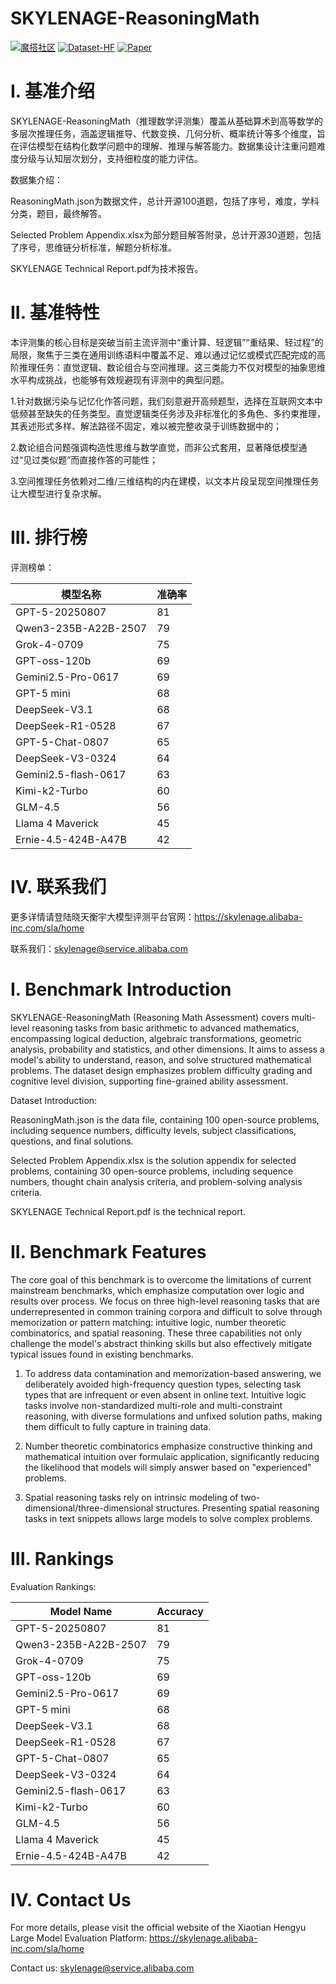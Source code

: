 # SKYLENAGE-ReasoningMath

[![魔搭社区](https://img.shields.io/badge/ModeScope-🏠-blue.svg)](https://modelscope.cn/datasets/Alibaba-DT/SKYLENAGE-ReasoningMATH)
[![Dataset-HF](https://img.shields.io/badge/Data-Huggingface-orange.svg)](https://huggingface.co/datasets/alibabagroup/SKYLENAGE-ReasoningMath) 
[![Paper](https://img.shields.io/badge/Paper-📄-b31b1b.svg)](https://arxiv.org/abs/2510.01241) 

# I. 基准介绍
SKYLENAGE-ReasoningMath（推理数学评测集）覆盖从基础算术到高等数学的多层次推理任务，涵盖逻辑推导、代数变换、几何分析、概率统计等多个维度，旨在评估模型在结构化数学问题中的理解、推理与解答能力。数据集设计注重问题难度分级与认知层次划分，支持细粒度的能力评估。

数据集介绍：

ReasoningMath.json为数据文件，总计开源100道题，包括了序号，难度，学科分类，题目，最终解答。

Selected Problem Appendix.xlsx为部分题目解答附录，总计开源30道题，包括了序号，思维链分析标准，解题分析标准。

SKYLENAGE Technical Report.pdf为技术报告。



# II. 基准特性
本评测集的核心目标是突破当前主流评测中“重计算、轻逻辑”“重结果、轻过程”的局限，聚焦于三类在通用训练语料中覆盖不足、难以通过记忆或模式匹配完成的高阶推理任务：直觉逻辑、数论组合与空间推理。这三类能力不仅对模型的抽象思维水平构成挑战，也能够有效规避现有评测中的典型问题。

1.针对数据污染与记忆化作答问题，我们刻意避开高频题型，选择在互联网文本中低频甚至缺失的任务类型。直觉逻辑类任务涉及非标准化的多角色、多约束推理，其表述形式多样、解法路径不固定，难以被完整收录于训练数据中的；

2.数论组合问题强调构造性思维与数学直觉，而非公式套用，显著降低模型通过“见过类似题”而直接作答的可能性；

3.空间推理任务依赖对二维/三维结构的内在建模，以文本片段呈现空间推理任务让大模型进行复杂求解。

# III. 排行榜
评测榜单：

| 模型名称                       | 准确率    |
|-------------------------------|----------|
| GPT-5-20250807                | 81       |
| Qwen3-235B-A22B-2507          | 79       |
| Grok-4-0709                   | 75       |
| GPT-oss-120b                  | 69       |
| Gemini2.5-Pro-0617            | 69       |
| GPT-5 mini                    | 68       |
| DeepSeek-V3.1                 | 68       |
| DeepSeek-R1-0528              | 67       |
| GPT-5-Chat-0807               | 65       |
| DeepSeek-V3-0324              | 64       |
| Gemini2.5-flash-0617          | 63       |
| Kimi-k2-Turbo                 | 60       |
| GLM-4.5                       | 56       |
| Llama 4 Maverick              | 45       |
| Ernie-4.5-424B-A47B           | 42       |


# IV. 联系我们
更多详情请登陆晓天衡宇大模型评测平台官网：https://skylenage.alibaba-inc.com/sla/home

联系我们：skylenage@service.alibaba.com





# I. Benchmark Introduction
SKYLENAGE-ReasoningMath (Reasoning Math Assessment) covers multi-level reasoning tasks from basic arithmetic to advanced mathematics, encompassing logical deduction, algebraic transformations, geometric analysis, probability and statistics, and other dimensions. It aims to assess a model's ability to understand, reason, and solve structured mathematical problems. The dataset design emphasizes problem difficulty grading and cognitive level division, supporting fine-grained ability assessment.

Dataset Introduction:

ReasoningMath.json is the data file, containing 100 open-source problems, including sequence numbers, difficulty levels, subject classifications, questions, and final solutions.

Selected Problem Appendix.xlsx is the solution appendix for selected problems, containing 30 open-source problems, including sequence numbers, thought chain analysis criteria, and problem-solving analysis criteria.

SKYLENAGE Technical Report.pdf is the technical report.

# II. Benchmark Features
The core goal of this benchmark is to overcome the limitations of current mainstream benchmarks, which emphasize computation over logic and results over process. We focus on three high-level reasoning tasks that are underrepresented in common training corpora and difficult to solve through memorization or pattern matching: intuitive logic, number theoretic combinatorics, and spatial reasoning. These three capabilities not only challenge the model's abstract thinking skills but also effectively mitigate typical issues found in existing benchmarks.

1. To address data contamination and memorization-based answering, we deliberately avoided high-frequency question types, selecting task types that are infrequent or even absent in online text. Intuitive logic tasks involve non-standardized multi-role and multi-constraint reasoning, with diverse formulations and unfixed solution paths, making them difficult to fully capture in training data.

2. Number theoretic combinatorics emphasize constructive thinking and mathematical intuition over formulaic application, significantly reducing the likelihood that models will simply answer based on "experienced" problems.

3. Spatial reasoning tasks rely on intrinsic modeling of two-dimensional/three-dimensional structures. Presenting spatial reasoning tasks in text snippets allows large models to solve complex problems.

# III. Rankings
Evaluation Rankings:

| Model Name | Accuracy |
|---------------------------|----------|
| GPT-5-20250807 | 81 |
| Qwen3-235B-A22B-2507 | 79 |
| Grok-4-0709 | 75 |
| GPT-oss-120b | 69 |
| Gemini2.5-Pro-0617 | 69 |
| GPT-5 mini | 68 |
| DeepSeek-V3.1 | 68 |
| DeepSeek-R1-0528 | 67 |
| GPT-5-Chat-0807 | 65 |
| DeepSeek-V3-0324 | 64 |
| Gemini2.5-flash-0617 | 63 |
| Kimi-k2-Turbo | 60 |
| GLM-4.5 | 56 |
| Llama 4 Maverick | 45 |
| Ernie-4.5-424B-A47B | 42 |

# IV. Contact Us
For more details, please visit the official website of the Xiaotian Hengyu Large Model Evaluation Platform: https://skylenage.alibaba-inc.com/sla/home

Contact us: skylenage@service.alibaba.com





